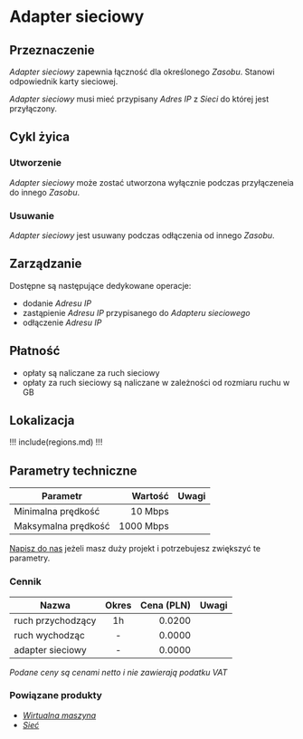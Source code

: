 # Adapter sieciowy

## Przeznaczenie

*Adapter sieciowy* zapewnia łączność dla określonego *Zasobu*. Stanowi odpowiednik karty sieciowej.

*Adapter sieciowy* musi mieć przypisany *Adres IP* z *Sieci* do której jest przyłączony.

## Cykl żyica

### Utworzenie

*Adapter sieciowy* może zostać utworzona wyłącznie podczas przyłączeneia do innego *Zasobu*.

### Usuwanie

*Adapter sieciowy* jest usuwany podczas odłączenia od innego *Zasobu*.

## Zarządzanie

Dostępne są następujące dedykowane operacje:

 * dodanie *Adresu IP*
 * zastąpienie *Adresu IP* przypisanego do *Adapteru sieciowego*
 * odłączenie *Adresu IP*

## Płatność

 * opłaty są naliczane za ruch sieciowy
 * opłaty za ruch sieciowy są naliczane w zależności od rozmiaru ruchu w GB

## Lokalizacja

!!! include(regions.md) !!!

## Parametry techniczne

Parametr            | Wartość   | Uwagi
------------------- | --------: | ---
Minimalna prędkość  |   10 Mbps |
Maksymalna prędkość | 1000 Mbps |

[Napisz do nas](/about-us/contact.md) jeżeli masz duży projekt i potrzebujesz zwiększyć te parametry.

### Cennik

Nazwa                       | Okres  | Cena (PLN) | Uwagi
--------------------------- | :----: | ---------: | :----:
ruch przychodzący           |   1h   |     0.0200 | 
ruch wychodząc              |   -    |     0.0000 | 
adapter sieciowy            |   -    |     0.0000 | 

*Podane ceny są cenami netto i nie zawierają podatku VAT*

### Powiązane produkty

* *[Wirtualna maszyna]()*
* *[Sieć]()*
